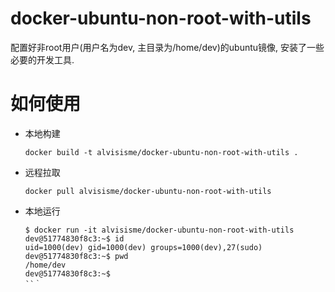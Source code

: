 # docker-ubuntu-non-root-with-utils

配置好非root用户(用户名为dev, 主目录为/home/dev)的ubuntu镜像, 安装了一些必要的开发工具.

# 如何使用

* 本地构建

  ```shell
  docker build -t alvisisme/docker-ubuntu-non-root-with-utils .
  ```

* 远程拉取

  ```shell
  docker pull alvisisme/docker-ubuntu-non-root-with-utils
  ```

* 本地运行

  ```shell
  $ docker run -it alvisisme/docker-ubuntu-non-root-with-utils
  dev@51774830f8c3:~$ id
  uid=1000(dev) gid=1000(dev) groups=1000(dev),27(sudo)
  dev@51774830f8c3:~$ pwd
  /home/dev
  dev@51774830f8c3:~$
  ``｀